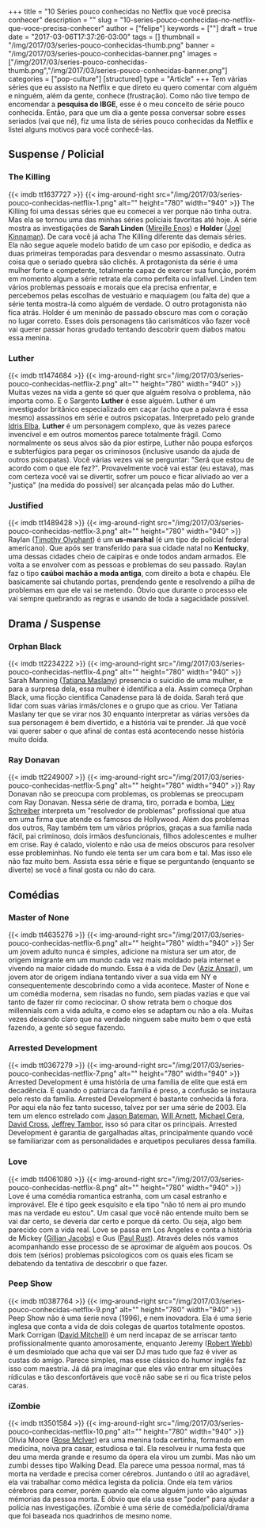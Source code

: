 +++
title = "10 Séries pouco conhecidas no Netflix que você precisa conhecer"
description = ""
slug = "10-series-pouco-conhecidas-no-netflix-que-voce-precisa-conhecer"
author = ["felipe"]
keywords = [""]
draft = true
date = "2017-03-06T17:37:26-03:00"
tags = []
thumbnail = "/img/2017/03/series-pouco-conhecidas-thumb.png"
banner = "/img/2017/03/series-pouco-conhecidas-banner.png"
images = ["/img/2017/03/series-pouco-conhecidas-thumb.png","/img/2017/03/series-pouco-conhecidas-banner.png"]
categories = ["pop-culture"]
[structured]
type = "Article"
+++
Tem várias séries que eu assisto na Netflix e que direto eu quero comentar com alguém e ninguém, além da gente, conhece (frustração). Como não tive tempo de encomendar a **pesquisa do IBGE**, esse é o meu conceito de série pouco conhecida. Então, para que um dia a gente possa conversar sobre esses seriados (vai que né), fiz uma lista de séries pouco conhecidas da Netflix e listei alguns motivos para você conhecê-las.

## Suspense / Policial
### The Killing
{{< imdb tt1637727 >}}
{{< img-around-right src="/img/2017/03/series-pouco-conhecidas-netflix-1.png" alt="" height="780" width="940" >}}
The Killing foi uma dessas séries que eu comecei a ver porque não tinha outra. Mas ela se tornou uma das minhas séries policiais favoritas até hoje.
A série mostra as investigações de **Sarah Linden** ([Mireille Enos][a75666c8]) e **Holder** ([Joel Kinnaman][ea4cff9e]). De cara você já acha The Killing diferente das demais séries. Ela não segue aquele modelo batido de um caso por epiśodio, e dedica as duas primeiras temporadas para desvendar o mesmo assassinato. Outra coisa que o seriado quebra são clichês. A protagonista da série é uma mulher forte e competente, totalmente capaz de exercer sua função, porém em momento algum a série retrata ela como perfeita ou infalível. Linden tem vários problemas pessoais e morais que ela precisa enfrentar, e percebemos pelas escolhas de vestuário e maquiagem (ou falta de) que a série tenta mostra-lá como alguém de verdade. O outro protagonista não fica atrás. Holder é um meninão de passado obscuro mas com o coração no lugar correto. Esses dois personagens tão carismáticos vão fazer você vai querer passar horas grudado tentando descobrir quem diabos matou essa menina.
### Luther
{{< imdb tt1474684 >}}
{{< img-around-right src="/img/2017/03/series-pouco-conhecidas-netflix-2.png" alt="" height="780" width="940" >}}
Muitas vezes na vida a gente só quer que alguém resolva o problema, não importa como. E o Sargento **Luther** é esse alguém. Luther é um investigador britânico especializado em caçar (acho que a palavra é essa mesmo) assassinos em série e outros psicopatas. Interpretado pelo grande [Idris Elba](http://www.imdb.com/name/nm0252961/?ref_=tt_cl_t1), **Luther** é um personagem complexo, que às vezes parece invencível e em outros momentos parece totalmente frágil. Como normalmente os seus alvos são da pior estirpe, Luther não poupa esforços e subterfúgios para pegar os criminosos (inclusive usando da ajuda de outros psicopatas). Você várias vezes vai se perguntar: "Será que estou de acordo com o que ele fez?". Provavelmente você vai estar (eu estava), mas com certeza você vai se divertir, sofrer um pouco e ficar aliviado ao ver a "justiça" (na medida do possível) ser alcançada pelas mão do Luther.
### Justified
{{< imdb tt1489428 >}}
{{< img-around-right src="/img/2017/03/series-pouco-conhecidas-netflix-3.png" alt="" height="780" width="940" >}}
Raylan ([Timothy Olyphant][96344491]) é um **us-marshal** (é um tipo de policial federal americano). Que após ser transferido para sua cidade natal no **Kentucky**, uma dessas cidades cheio de caipiras e onde todos andam armados. Ele volta a se envolver com as pessoas e problemas do seu passado. Raylan faz o tipo **caúboi machão a moda antiga**, com direito a bota e chapéu. Ele basicamente sai chutando portas, prendendo gente e resolvendo a pilha de problemas em que ele vai se metendo. Óbvio que durante o processo ele vai sempre quebrando as regras e usando de toda a sagacidade possível.
## Drama / Suspense
### Orphan Black
{{< imdb tt2234222 >}}
{{< img-around-right src="/img/2017/03/series-pouco-conhecidas-netflix-4.png" alt="" height="780" width="940" >}}
Sarah Manning ([Tatiana Maslany][606c3f51]) presencia o suicidio de uma mulher, e para a surpresa dela, essa mulher é identifica a ela. Assim começa Orphan Black, uma ficção cientifica Canadense para lá de doida. Sarah terá que lidar com suas várias irmãs/clones e o grupo que as criou. Ver Tatiana Maslany ter que se virar nos 30 enquanto interpretar as várias versões da sua personagem é bem divertido, e a história vai te prender. Já que você vai querer saber o que afinal de contas está acontecendo nesse história muito doida.
### Ray Donavan
{{< imdb tt2249007 >}}
{{< img-around-right src="/img/2017/03/series-pouco-conhecidas-netflix-5.png" alt="" height="780" width="940" >}}
Ray Donavan não se preocupa com problemas, os problemas se preocupam com Ray Donavan. Nessa série de drama, tiro, porrada e bomba, [Liev Schreiber][1480472b] interpreta um "resolvedor de problemas" profissional que atua em uma firma que atende os famosos de Hollywood. Além dos problemas dos outros, Ray também tem um vãrios próprios, graças a sua familia nada fácil, pai criminoso, dois irmãos desfuncionais, filhos adolescentes e mulher em crise. Ray é calado, violento e não usa de meios obscuros para resolver esse probleminhas. No fundo ele tenta ser um cara bom e tal. Mas isso ele não faz muito bem. Assista essa série e fique se perguntando (enquanto se diverte) se você a final gosta ou não do cara.
## Comédias
### Master of None
{{< imdb tt4635276 >}}
{{< img-around-right src="/img/2017/03/series-pouco-conhecidas-netflix-6.png" alt="" height="780" width="940" >}}
Ser um jovem adulto nunca é simples, adicione na mistura ser um ator, de origem imigrante em um mundo cada vez mais moldado pela internet e vivendo na maior cidade do mundo. Essa é a vida de Dev ([Aziz Ansari][e16350ac]), um jovem ator de origem indiana tentando viver a sua vida em NY e consequentemente descobrindo como a vida acontece. Master of None e um comédia moderna, sem risadas no fundo, sem piadas vazias e que vai tanto de fazer rir como reciocinar. O show retrata bem o choque dos millennials com a vida adulta, e como eles se adaptam ou não a ela. Muitas vezes deixando claro que na verdade ninguem sabe muito bem o que está fazendo, a gente só segue fazendo.
### Arrested Development
{{< imdb tt0367279 >}}
{{< img-around-right src="/img/2017/03/series-pouco-conhecidas-netflix-7.png" alt="" height="780" width="940" >}}
Arrested Development é uma história de uma família de elite que está em decadência. E quando o patriarca da família é preso, a confusão se instaura pelo resto da família. Arrested Development é bastante conhecida lá fora. Por aqui ela não fez tanto sucesso, talvez por ser uma série de 2003. Ela tem um elenco estrelado com [Jason Bateman][f0daac64], [Will Arnett][7335a1c2], [Michael Cera][97cc15d8], [David Cross][6f5403d7], [Jeffrey Tambor][6dc41e73], isso só para citar os principais. Arrested Development é garantia de gargalhadas altas, principalmente quando você se familiarizar com as personalidades e arquetipos peculiares dessa família.
### Love
{{< imdb tt4061080 >}}
{{< img-around-right src="/img/2017/03/series-pouco-conhecidas-netflix-8.png" alt="" height="780" width="940" >}}
Love é uma comédia romantica estranha, com um casal estranho e improvável. Ele é tipo geek esquisito e ela tipo "não tô nem ai pro mundo mas na verdade eu estou". Um casal que você não entende muito bem se vai dar certo, se deveria dar certo e porque dá certo. Ou seja, algo bem parecido com a vida real. Love se passa em Los Angeles e conta a história de Mickey ([Gillian Jacobs][17ad28bf]) e Gus ([Paul Rust][0bc47d12]). Através deles nós vamos acompanhando esse processo de se aproximar de alguém aos poucos. Os dois tem (sérios) problemas psicologicos com os quais eles ficam se debatendo da tentativa de descobrir o que fazer.
### Peep Show
{{< imdb tt0387764 >}}
{{< img-around-right src="/img/2017/03/series-pouco-conhecidas-netflix-9.png" alt="" height="780" width="940" >}}
Peep Show não é uma śerie nova (1996), e nem inovadora. Ela é uma śerie inglesa que conta a vida de dois colegas de quartos totalmente opostos. Mark Corrigan ([David Mitchell][3db2e774]) é um nerd incapaz de se arriscar tanto profissionalmente quanto amorosamente, enquanto Jeremy ([Robert Webb][c55e4c78]) é um desmiolado que acha que vai ser DJ mas tudo que faz é viver as custas do amigo. Parece simples, mas esse clássico do humor inglês faz isso com maestria. Já dá pra imaginar que eles vão entrar em situações rídiculas e tão desconfortáveis que você não sabe se ri ou fica triste pelos caras.
### iZombie
{{< imdb tt3501584 >}}
{{< img-around-right src="/img/2017/03/series-pouco-conhecidas-netflix-10.png" alt="" height="780" width="940" >}}
Olivia Moore ([Rose McIver][e6ef9ce4]) era uma menina toda certinha, formando em medicina, noiva pra casar, estudiosa e tal. Ela resolveu ir numa festa que deu uma merda grande e resumo da ópera ela virou um zumbi. Mas não um zumbi desses tipo Walking Dead. Ela parece uma pessoa normal, mas tá morta na verdade e precisa comer cérebros. Juntando o útil ao agradável, ela vai trabalhar como médica legista da polícia. Onde ela tem vários cérebros para comer, porém quando ela come alguém junto vão algumas mémorias da pessoa morta. E óbvio que ela usa esse "poder" para ajudar a polícia nas investigações. iZombie é uma série de comédia/polícial/drama que foi baseada nos quadrinhos de mesmo nome.

  [a75666c8]: http://www.imdb.com/name/nm0257969/?ref_=tt_cl_t1 "Mireille Enos"
  [ea4cff9e]: http://www.imdb.com/name/nm1172478/?ref_=tt_cl_t2 "Joel Kinnaman"
  [e6ef9ce4]: http://www.imdb.com/name/nm0570860/?ref_=tt_cl_t1 "Rose McIver"
  [f0daac64]: http://www.imdb.com/name/nm0000867/?ref_=fn_al_nm_1 "Jason Bateman"
  [7335a1c2]: http://www.imdb.com/name/nm0004715/?ref_=fn_al_nm_1 "Will Arnett"
  [97cc15d8]: http://www.imdb.com/name/nm0148418/?ref_=nv_sr_1 "Michael Cera"
  [6f5403d7]: http://www.imdb.com/name/nm0189144/ "David Cross"
  [6dc41e73]: http://www.imdb.com/name/nm0001787/?ref_=nv_sr_1 "Jeffrey Tambor"
  [17ad28bf]: http://www.imdb.com/name/nm1843026/?ref_=nv_sr_1 "Gillian Jacobs"
  [0bc47d12]: http://www.imdb.com/name/nm1770256/?ref_=nv_sr_1 "Paul Rust"
  [3db2e774]: http://www.imdb.com/name/nm0593267/?ref_=nv_sr_1 "David Mitchell"
  [c55e4c78]: http://www.imdb.com/name/nm0916267/?ref_=nv_sr_1 "Robert Webb"
  [e16350ac]: http://www.imdb.com/name/nm2106637/?ref_=nv_sr_1 "Aziz Ansari"
  [606c3f51]: http://www.imdb.com/name/nm1137209/?ref_=nv_sr_1 "Tatiana Maslany"
  [1480472b]: http://www.imdb.com/name/nm0000630/?ref_=nv_sr_1 "Liev Schreiber"
  [96344491]: http://www.imdb.com/name/nm0648249/?ref_=nv_sr_1 "Timothy Olyphant"
